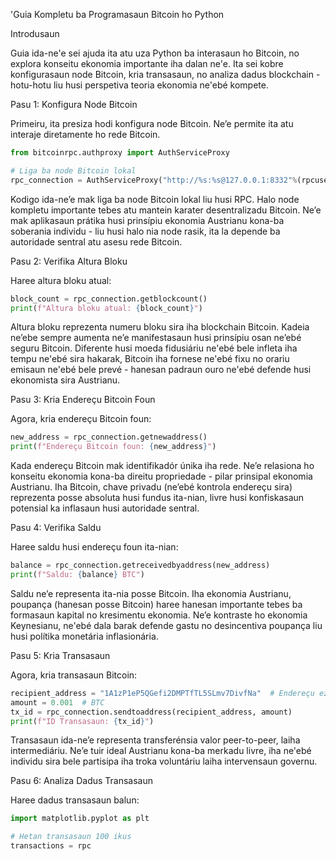 'Guia Kompletu ba Programasaun Bitcoin ho Python

Introdusaun

Guia ida-ne'e sei ajuda ita atu uza Python ba interasaun ho Bitcoin, no explora konseitu ekonomia importante iha dalan ne'e. Ita sei kobre konfigurasaun node Bitcoin, kria transasaun, no analiza dadus blockchain - hotu-hotu liu husi perspetiva teoria ekonomia ne'ebé kompete.

Pasu 1: Konfigura Node Bitcoin

Primeiru, ita presiza hodi konfigura node Bitcoin. Ne’e permite ita atu interaje diretamente ho rede Bitcoin.

```python
from bitcoinrpc.authproxy import AuthServiceProxy

# Liga ba node Bitcoin lokal
rpc_connection = AuthServiceProxy("http://%s:%s@127.0.0.1:8332"%(rpcuser, rpcpassword))
```

Kodigo ida-ne’e mak liga ba node Bitcoin lokal liu husi RPC. Halo node kompletu importante tebes atu mantein karater desentralizadu Bitcoin. Ne’e mak aplikasaun prátika husi prinsípiu ekonomia Austrianu kona-ba soberania individu - liu husi halo nia node rasik, ita la depende ba autoridade sentral atu asesu rede Bitcoin.

Pasu 2: Verifika Altura Bloku

Haree altura bloku atual:

```python
block_count = rpc_connection.getblockcount()
print(f"Altura bloku atual: {block_count}")
```

Altura bloku reprezenta numeru bloku sira iha blockchain Bitcoin. Kadeia ne’ebe sempre aumenta ne’e manifestasaun husi prinsípiu osan ne’ebé seguru Bitcoin. Diferente husi moeda fidusiáriu ne'ebé bele infleta iha tempu ne'ebé sira hakarak, Bitcoin iha fornese ne'ebé fixu no orariu emisaun ne'ebé bele prevé - hanesan padraun ouro ne'ebé defende husi ekonomista sira Austrianu.

Pasu 3: Kria Endereçu Bitcoin Foun

Agora, kria endereçu Bitcoin foun:

```python
new_address = rpc_connection.getnewaddress()
print(f"Endereçu Bitcoin foun: {new_address}")
```

Kada endereçu Bitcoin mak identifikadór únika iha rede. Ne’e relasiona ho konseitu ekonomia kona-ba direitu propriedade - pilar prinsipal ekonomia Austrianu. Iha Bitcoin, chave privadu (ne’ebé kontrola endereçu sira) reprezenta posse absoluta husi fundus ita-nian, livre husi konfiskasaun potensial ka inflasaun husi autoridade sentral.

Pasu 4: Verifika Saldu

Haree saldu husi endereçu foun ita-nian:

```python
balance = rpc_connection.getreceivedbyaddress(new_address)
print(f"Saldu: {balance} BTC")
```

Saldu ne’e representa ita-nia posse Bitcoin. Iha ekonomia Austrianu, poupança (hanesan posse Bitcoin) haree hanesan importante tebes ba formasaun kapital no kresimentu ekonomia. Ne’e kontraste ho ekonomia Keynesianu, ne'ebé dala barak defende gastu no desincentiva poupança liu husi polítika monetária inflasionária.

Pasu 5: Kria Transasaun

Agora, kria transasaun Bitcoin:

```python
recipient_address = "1A1zP1eP5QGefi2DMPTfTL5SLmv7DivfNa"  # Endereçu ezemplu
amount = 0.001  # BTC
tx_id = rpc_connection.sendtoaddress(recipient_address, amount)
print(f"ID Transasaun: {tx_id}")
```

Transasaun ida-ne’e representa transferénsia valor peer-to-peer, laiha intermediáriu. Ne’e tuir ideal Austrianu kona-ba merkadu livre, iha ne'ebé individu sira bele partisipa iha troka voluntáriu laiha intervensaun governu.

Pasu 6: Analiza Dadus Transasaun

Haree dadus transasaun balun:

```python
import matplotlib.pyplot as plt

# Hetan transasaun 100 ikus
transactions = rpc